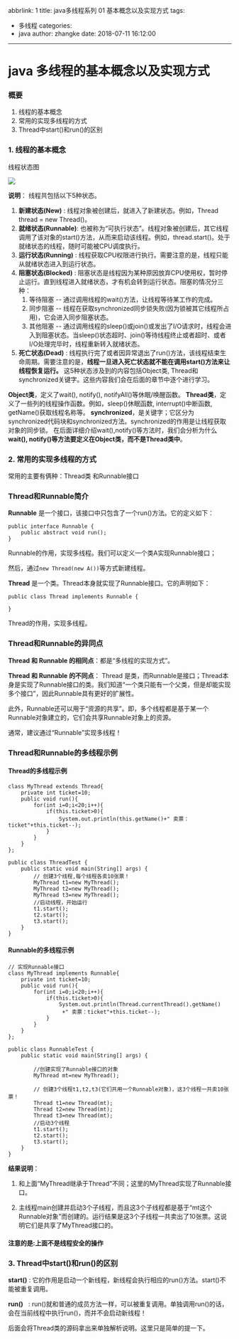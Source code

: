 abbrlink: 1
title: java多线程系列 01 基本概念以及实现方式
tags:
  - 多线程
categories:
  - java
author: zhangke
date: 2018-07-11 16:12:00
---
# java 多线程的基本概念以及实现方式

### 概要

1. 线程的基本概念
2. 常用的实现多线程的方式
3. Thread中start()和run()的区别

###  1. 线程的基本概念

线程状态图

![](https://images0.cnblogs.com/blog/497634/201312/18152411-a974ea82ebc04e72bd874c3921f8bfec.jpg)

<!-- more -->

**说明**：
线程共包括以下5种状态。

1. **新建状态(New)**         : 线程对象被创建后，就进入了新建状态。例如，Thread thread = new Thread()。
2. **就绪状态(Runnable)**: 也被称为“可执行状态”。线程对象被创建后，其它线程调用了该对象的start()方法，从而来启动该线程。例如，thread.start()。处于就绪状态的线程，随时可能被CPU调度执行。
3. **运行状态(Running)** : 线程获取CPU权限进行执行。需要注意的是，线程只能从就绪状态进入到运行状态。
4. **阻塞状态(Blocked)**  : 阻塞状态是线程因为某种原因放弃CPU使用权，暂时停止运行。直到线程进入就绪状态，才有机会转到运行状态。阻塞的情况分三种：
   1. 等待阻塞 -- 通过调用线程的wait()方法，让线程等待某工作的完成。
   2.  同步阻塞 -- 线程在获取synchronized同步锁失败(因为锁被其它线程所占用)，它会进入同步阻塞状态。
   3.  其他阻塞 -- 通过调用线程的sleep()或join()或发出了I/O请求时，线程会进入到阻塞状态。当sleep()状态超时、join()等待线程终止或者超时、或者I/O处理完毕时，线程重新转入就绪状态。
5. **死亡状态(Dead)**    : 线程执行完了或者因异常退出了run()方法，该线程结束生命周期。需要注意的是，**线程一旦进入死亡状态就不能在调用start()方法来让线程恢复运行。**
这5种状态涉及到的内容包括Object类, Thread和synchronized关键字。这些内容我们会在后面的章节中逐个进行学习。

**Object类**，定义了wait(), notify(), notifyAll()等休眠/唤醒函数。
**Thread类**，定义了一些列的线程操作函数。例如，sleep()休眠函数, interrupt()中断函数, getName()获取线程名称等。
**synchronized**，是关键字；它区分为synchronized代码块和synchronized方法。synchronized的作用是让线程获取对象的同步锁。
在后面详细介绍wait(),notify()等方法时，我们会分析为什么**wait(), notify()等方法要定义在Object类，而不是Thread类中**。

### 2. 常用的实现多线程的方式

常用的主要有俩种：Thread类 和Runnable接口
### **Thread和Runnable简介**

**Runnable** 是一个接口，该接口中只包含了一个run()方法。它的定义如下：

```
public interface Runnable {
    public abstract void run();
}
```

Runnable的作用，实现多线程。我们可以定义一个类A实现Runnable接口；

然后，通过``new Thread(new A())``等方式新建线程。

**Thread** 是一个类。Thread本身就实现了Runnable接口。它的声明如下：

```
public class Thread implements Runnable {
    
}
```

Thread的作用，实现多线程。

### **Thread和Runnable的异同点**

**Thread 和 Runnable 的相同点**：都是“多线程的实现方式”。

 **Thread 和 Runnable 的不同点**： Thread 是类，而Runnable是接口；Thread本身是实现了Runnable接口的类。我们知道“一个类只能有一个父类，但是却能实现多个接口”，因此Runnable具有更好的扩展性。

 此外，Runnable还可以用于“资源的共享”。即，多个线程都是基于某一个Runnable对象建立的，它们会共享Runnable对象上的资源。 

通常，建议通过“Runnable”实现多线程！

### **Thread和Runnable的多线程示例**



#### Thread的多线程示例

```
class MyThread extends Thread{  
    private int ticket=10;  
    public void run(){
        for(int i=0;i<20;i++){ 
            if(this.ticket>0){
                System.out.println(this.getName()+" 卖票：ticket"+this.ticket--);
            }
        }
    } 
};

public class ThreadTest {  
    public static void main(String[] args) {  
        // 创建3个线程,每个线程各卖10张票！
        MyThread t1=new MyThread();
        MyThread t2=new MyThread();
        MyThread t3=new MyThread();
        //启动线程，开始运行
        t1.start();
        t2.start();
        t3.start();
    }  
}
```

#### **Runnable的多线程示例**

```
// 实现Runnable接口
class MyThread implements Runnable{  
    private int ticket=10;  
    public void run(){
        for(int i=0;i<20;i++){ 
            if(this.ticket>0){
                System.out.println(Thread.currentThread().getName()
                 +" 卖票：ticket"+this.ticket--);
            }
        }
    } 
}; 

public class RunnableTest {  
    public static void main(String[] args) {  
    
        //创建实现了Runnable接口的对象
        MyThread mt=new MyThread();

        // 创建3个线程t1,t2,t3(它们共用一个Runnable对象)，这3个线程一共卖10张票！
        Thread t1=new Thread(mt);
        Thread t2=new Thread(mt);
        Thread t3=new Thread(mt);
        //启动3个线程
        t1.start();
        t2.start();
        t3.start();
    }  
}
```

**结果说明**： 

1.  和上面“MyThread继承于Thread”不同；这里的MyThread实现了Runnable接口。 

2.  主线程main创建并启动3个子线程，而且这3个子线程都是基于“mt这个Runnable对象”而创建的。运行结果是这3个子线程一共卖出了10张票。这说明它们是共享了MyThread接口的。

#### 注意的是:上面不是线程安全的操作

### 3. Thread中start()和run()的区别

**start()** : 它的作用是启动一个新线程，新线程会执行相应的run()方法。start()不能被重复调用。

 **run()**   : run()就和普通的成员方法一样，可以被重复调用。单独调用run()的话，会在当前线程中执行run()，而并不会启动新线程！

后面会将Thread类的源码拿出来单独解析说明。这里只是简单的提一下。